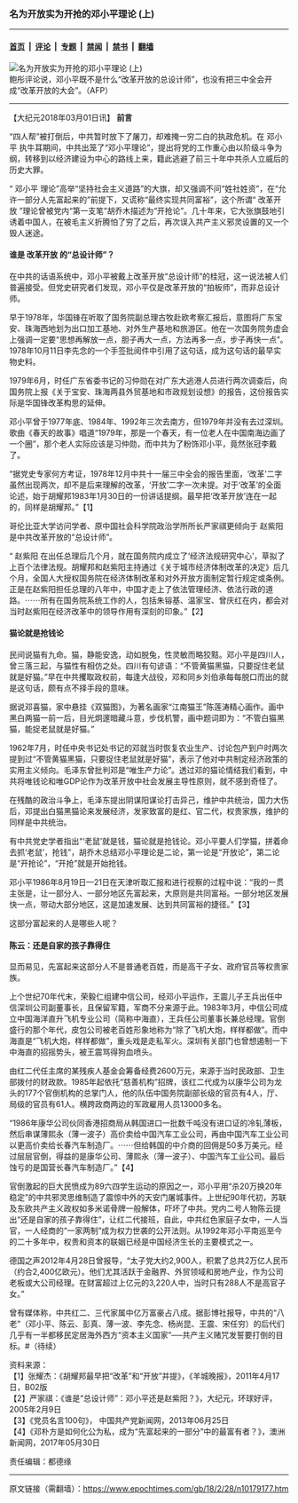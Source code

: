 ### 名为开放实为开抢的邓小平理论 (上)

---

#### [首页](../../../..?n10179177) &nbsp;|&nbsp; [评论](../../../../../epoch-comment?n10179177) &nbsp;|&nbsp; [专题](../../../../../epoch-special?n10179177) &nbsp;|&nbsp; [禁闻](../../../../../epoch-news?n10179177) &nbsp;|&nbsp; [禁书](../../../../../books?n10179177) &nbsp;|&nbsp; [翻墙](https://github.com/gfw-breaker/nogfw/blob/master/README.md?n10179177)


<div><img alt="名为开放实为开抢的邓小平理论 (上)" class="attachment-djy_600_400 size-djy_600_400 wp-post-image" src="https://i.epochtimes.com/assets/uploads/2013/10/1310271410012403.jpg"/>
<div class="caption">
 鲍彤评论说，邓小平既不是什么“改革开放的总设计师”，也没有把三中全会开成“改革开放的大会”。（AFP）
</div></div><hr/><div class="post_content" id="artbody" itemprop="articleBody">
 <!-- article content begin -->
 <p>
  【大纪元2018年03月01日讯】
  <strong>
   前言
  </strong>
 </p>
 <p>
  “四人帮”被打倒后，中共暂时放下了屠刀，却难掩一穷二白的执政危机。在
  <ok href="https://www.epochtimes.com/gb/tag/%E9%82%93%E5%B0%8F%E5%B9%B3.html">
   邓小平
  </ok>
  执牛耳期间，中共出笼了“邓小平理论”，提出将党的工作重心由以阶级斗争为纲，转移到以经济建设为中心的路线上来，籍此逃避了前三十年中共杀人立威后的历史大罪。
 </p>
 <p>
  “
  <ok href="https://www.epochtimes.com/gb/tag/%E9%82%93%E5%B0%8F%E5%B9%B3.html">
   邓小平
  </ok>
  理论”高举“坚持社会主义道路”的大旗，却又强调不问“姓社姓资”，在“允许一部分人先富起来的”前提下，又谎称“最终实现共同富裕”，这个所谓“
  <ok href="https://www.epochtimes.com/gb/tag/%E6%94%B9%E9%9D%A9%E5%BC%80%E6%94%BE.html">
   改革开放
  </ok>
  ”理论曾被党内“第一支笔”胡乔木描述为“开抢论”。几十年来，它大张旗鼓地引诱着中国人，在被毛主义折腾怕了穷了之后，再次误入共产主义邪灵设置的又一个毁人迷途。
 </p>
 <h4>
  谁是
  <ok href="https://www.epochtimes.com/gb/tag/%E6%94%B9%E9%9D%A9%E5%BC%80%E6%94%BE.html">
   改革开放
  </ok>
  的“总设计师”？
 </h4>
 <p>
  在中共的话语系统中，邓小平被戴上改革开放“总设计师”的桂冠，这一说法被人们普遍接受。但党史研究者们发现，邓小平仅是改革开放的“拍板师”，而非总设计师。
 </p>
 <p>
  早于1978年，华国锋在听取了国务院副总理古牧赴欧考察汇报后，意图将广东宝安、珠海西地划为出口加工基地、对外生产基地和旅游区。他在一次国务院务虚会上强调一定要“思想再解放一点，胆子再大一点，方法再多一点，步子再快一点”。1978年10月11日李先念的一个手签批阅件中引用了这句话，成为这句话的最早实物史料。
 </p>
 <p>
  1979年6月，时任广东省委书记的习仲勋在对广东大逃港人员进行两次调查后，向国务院上报《关于宝安、珠海两县外贸基地和市政规划设想》的报告，这份报告实际是华国锋改革构思的延伸。
 </p>
 <p>
  邓小平曾于1977年底、1984年、1992年三次去南方，但1979年并没有去过深圳。歌曲《春天的故事》唱道“1979年，那是一个春天，有一位老人在中国南海边画了一个圈”，那个老人实际应该是习仲勋，而中共为了粉饰邓小平，竟然张冠李戴了。
 </p>
 <p>
  “据党史专家何方考证，1978年12月中共十一届三中全会的报告里面，‘改革’二字虽然出现两次，却不是后来理解的改革，‘开放’二字一次未提。对于‘改革’的全面论述，始于胡耀邦1983年1月30日的一份讲话提纲。最早把‘改革开放’连在一起的，同样是胡耀邦。”【1】
 </p>
 <p>
  哥伦比亚大学访问学者、原中国社会科学院政治学所所长严家祺更倾向于
  <ok href="https://www.epochtimes.com/gb/tag/%E8%B5%B5%E7%B4%AB%E9%98%B3.html">
   赵紫阳
  </ok>
  是中共改革开放的“总设计师”。
 </p>
 <p>
  “
  <ok href="https://www.epochtimes.com/gb/tag/%E8%B5%B5%E7%B4%AB%E9%98%B3.html">
   赵紫阳
  </ok>
  在出任总理后几个月，就在国务院内成立了‘经济法规研究中心’，草拟了上百个法律法规。胡耀邦和赵紫阳主持通过《关于城市经济体制改革的决定》后几个月，全国人大授权国务院在经济体制改革和对外开放方面制定暂行规定或条例。正是在赵紫阳担任总理的八年中，中国才走上了依法管理经济、依法行政的道路。⋯⋯所有在国务院系统工作的人，包括朱镕基、温家宝、曾庆红在内，都会对当时赵紫阳在经济改革中的领导作用有深刻的印象。”【2】
 </p>
 <h4>
  猫论就是抢钱论
 </h4>
 <p>
  民间说猫有九命。猫，静能安逸，动如脱兔，性灵敏而略狡黠。邓小平是四川人，曾三落三起，与猫性有相仿之处。四川有句谚语：“不管黄猫黑猫，只要捉住老鼠就是好猫。”早在中共攫取政权前，每逢大战役，邓和同乡刘伯承每每脱口而出的就是这句话，颇有点不择手段的意味。
 </p>
 <p>
  据说邓喜猫，家中悬挂《双猫图》，为著名画家“江南猫王”陈莲涛精心画作。画中黑白两猫一前一后，目光炯邃暗藏斗意，步伐机警，画中题词即为：“不管白猫黑猫，能捉老鼠就是好猫。”
 </p>
 <p>
  1962年7月，时任中央书记处书记的邓就当时恢复农业生产、讨论包产到户时两次提到过“不管黄猫黑猫，只要捉住老鼠就是好猫”，表示了他对中共制定经济政策的实用主义倾向。毛泽东曾批判邓是“唯生产力论”。透过邓的猫论情结我们看到，中共将唯钱论和唯GDP论作为改革开放中社会发展主导性原则，就不感到奇怪了。
 </p>
 <p>
  在残酷的政治斗争上，毛泽东提出阴谋阳谋论打击异己，维护中共统治，国力大伤后，邓提出白猫黑猫论来发展经济，发家致富的是红、官二代，权贵家族，维护的同样是中共统治。
 </p>
 <p>
  有中共党史学者指出“‘老鼠’就是钱，猫论就是抢钱论。邓小平要人们学猫，拼着命去抓‘老鼠’，抢钱”，胡乔木总结邓小平理论是二论，第一论是“开放论”，第二论是“开抢论”，“开抢”就是开始抢钱。
 </p>
 <p>
  邓小平1986年8月19日—21日在天津听取汇报和进行视察的过程中说：“我的一贯主张是，让一部分人、一部分地区先富起来，大原则是共同富裕。一部分地区发展快一点，带动大部分地区，这是加速发展、达到共同富裕的捷径。”【3】
 </p>
 <p>
  这部分富起来的人是哪些人呢？
 </p>
 <h4>
  陈云：还是自家的孩子靠得住
 </h4>
 <p>
  显而易见，先富起来这部分人不是普通老百姓，而是高干子女、政府官员等权贵家族。
 </p>
 <p>
  上个世纪70年代末，荣毅仁组建中信公司，经邓小平运作，王震儿子王兵出任中信深圳公司副董事长，且保留军籍，军商不分来源于此。1983年3月，中信公司成立中国海洋直升飞机专业公司（简称中海直），王兵任公司董事长兼总经理。官倒盛行的那个年代，皮包公司被老百姓形象地称为“除了飞机大炮，样样都做”。而中海直是“飞机大炮，样样都做”，重头戏是走私军火。深圳有关部门也曾想遏制一下中海直的招摇势头，被王震骂得狗血喷头。
 </p>
 <p>
  由红二代任主席的某残疾人基金会筹备经费2600万元，来源于当时民政部、卫生部拨付的财政款。1985年起依托“慈善机构”招牌，该红二代成为以康华公司为龙头的177个官倒机构的总掌门人，他的队伍中国务院副部长级的官员有4人，厅、局级的官员有61人。横跨政商两边的军政雇用人员13000多名。
 </p>
 <p>
  “1986年康华公司伙同香港招商局从韩国进口一批数千吨没有进口证的冷轧薄板，然后串谋薄熙永（薄一波子）高价卖给中国汽车工业公司，再由中国汽车工业公司以更高价卖给长春汽车制造厂。⋯⋯但给韩国的中介商的回佣是50多万美元。经过层层官倒，得益的是康华公司、薄熙永（薄一波子）、中国汽车工业公司。最后蚀亏的是国营长春汽车制造厂。”【4】
 </p>
 <p>
  官倒激起的巨大民愤成为89六四学生运动的原因之一，邓小平用“杀20万换20年稳定”的中共邪灵思维制造了震惊中外的天安门屠城事件。上世纪90年代初，苏联及东欧共产主义政权如多米诺骨牌一般解体，吓坏了中共。党内二号人物陈云提出“还是自家的孩子靠得住”，让红二代接班，自此，中共红色家庭子女中，一人当官，一人经商的“一家两制”成为权力世袭的公开法则。从1992年邓小平南巡至今的二十多年中，权贵和资本的联姻已经是中国经济生长的主要模式之一。
 </p>
 <p>
  德国之声2012年4月28日曾报导，“太子党大约2,900人，积累了总共2万亿人民币（约合2,400亿欧元）。他们尤其活跃于金融界、外贸领域和房地产业，作为公司老板或大公司经理。在财富超过上亿元的3,220人中，当时只有288人不是高官子女。”
 </p>
 <p>
  曾有媒体称，中共红二、三代家属中亿万富豪占八成。据彭博社报导，中共的“八老”（邓小平、陈云、彭真、薄一波、李先念、杨尚昆、王震、宋任穷）的后代们几乎有一半都移民定居海外西方“资本主义国家”──共产主义赌咒发誓要打倒的目标。#（待续）
 </p>
 <p>
  资料来源：
  <br/>
  【1】张耀杰：《胡耀邦最早把“改革”和“开放”并提》，《羊城晚报》，2011年4月17日，B02版
  <br/>
  【2】严家祺：《谁是“总设计师”：邓小平还是赵紫阳？》，大纪元，环球好评，2005年2月9日
  <br/>
  【3】《党员名言100句》， 中国共产党新闻网，2013年06月25日
  <br/>
  【4】《邓朴方是如何化公为私，成为“先富起来的一部分”中的最富有者？》，澳洲新闻网，2017年05月30日
 </p>
 <p>
  责任编辑：都德缘
 </p>
 <!-- article content end -->
 <div id="below_article_ad">
 </div>
</div>


---

原文链接（需翻墙）：https://www.epochtimes.com/gb/18/2/28/n10179177.htm
